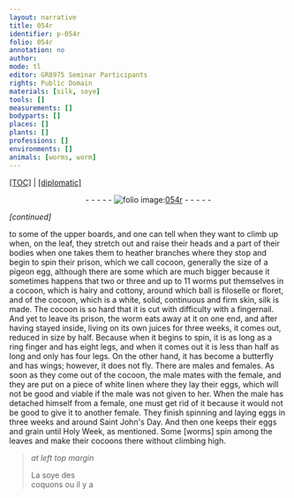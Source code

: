 ```yaml
---
layout: narrative
title: 054r
identifier: p-054r
folio: 054r
annotation: no
author:
mode: tl
editor: GR8975 Seminar Participants
rights: Public Domain
materials: [silk, soye]
tools: []
measurements: []
bodyparts: []
places: []
plants: []
professions: []
environments: []
animals: [worms, worm]
---
```


<p><a href="{{ site.baseurl }}/translation/" target="_blank">[TOC]</a> | <a href="{{ site.baseurl }}/texts/p-054r_tc/">[diplomatic]</a></p><div class="folio" align="center">- - - - - <a href="http://gallica.bnf.fr/ark:/12148/btv1b10500001g/f113.image" target="_blank"><img src="https://cu-mkp.github.io/2017-workshop-edition/assets/photo-icon.png" alt="folio image: " style="display:inline-block; margin-bottom:-3px;"/>054r</a> - - - - - </div>  
 
*[continued]*
  
to some of the upper boards, and one can tell when they want to climb up when, on the leaf, they stretch out and raise their heads and a part of their bodies when one takes them to heather branches where they stop and begin to spin their prison, which we call cocoon, generally the size of a pigeon egg, although there are some which are much bigger because it sometimes happens that two or three and up to 11 <span class="al">worms</span> put themselves in a cocoon, which is hairy and cottony, around which ball is filoselle or floret, and of the cocoon, which is a white, solid, continuous and firm skin, <span class="m">silk</span> is made. The cocoon is so hard that it is cut with difficulty with a fingernail. And yet to leave its prison, the <span class="al">worm</span> eats away at it on one end, and after having stayed inside, living on its own juices for three weeks, it comes out, reduced in size by half. Because when it begins to spin, it is as long as a ring finger and has eight legs, and when it comes out it is less than half as long and only has four legs. On the other hand, it has become a butterfly and has wings; however, it does not fly. There are males and females. As soon as they come out of the cocoon, the male mates with the female, and they are put on a piece of white linen where they lay their eggs, which will not be good and viable if the male was not given to her. When the male has detached himself from a female, one must get rid of it because it would not be good to give it to another female. They finish spinning and laying eggs in three weeks and around Saint John's Day. And then one keeps their eggs and grain until Holy Week, as mentioned. Some [worms] spin among the leaves and make their cocoons there without climbing high.
 
> *at left top margin*
> 
> 
> La <span class="m">soye</span> des<br/> coquons ou il y a
 
